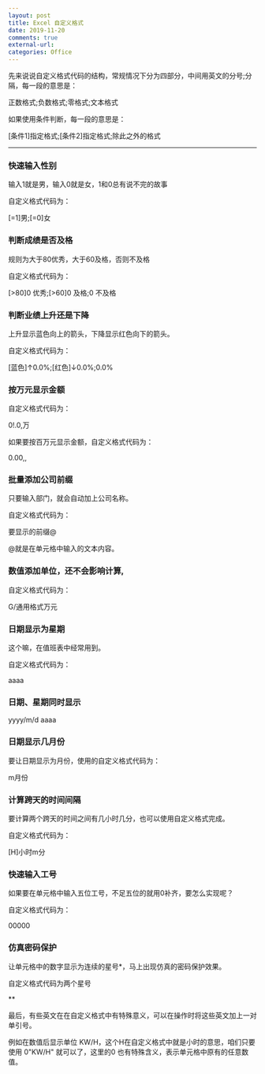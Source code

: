 ```yaml
---
layout: post
title: Excel 自定义格式
date: 2019-11-20
comments: true
external-url:
categories: Office 
---
```



先来说说自定义格式代码的结构，常规情况下分为四部分，中间用英文的分号;分隔，每一段的意思是：

正数格式;负数格式;零格式;文本格式

如果使用条件判断，每一段的意思是：

[条件1]指定格式;[条件2]指定格式;除此之外的格式

---

### 快速输入性别

输入1就是男，输入0就是女，1和0总有说不完的故事

自定义格式代码为：

[=1]男;[=0]女



### 判断成绩是否及格

规则为大于80优秀，大于60及格，否则不及格

自定义格式代码为：

[>80]0 优秀;[>60]0 及格;0 不及格



### 判断业绩上升还是下降

上升显示蓝色向上的箭头，下降显示红色向下的箭头。

自定义格式代码为：

[蓝色]↑0.0%;[红色]↓0.0%;0.0%



### 按万元显示金额

自定义格式代码为：

0!.0,万

如果要按百万元显示金额，自定义格式代码为：

0.00,,



### 批量添加公司前缀

只要输入部门，就会自动加上公司名称。

自定义格式代码为：

要显示的前缀@

@就是在单元格中输入的文本内容。



### 数值添加单位，还不会影响计算,

自定义格式代码为：

G/通用格式万元



### 日期显示为星期

这个嘛，在值班表中经常用到。

自定义格式代码为：

aaaa



### 日期、星期同时显示

yyyy/m/d  aaaa



### 日期显示几月份

要让日期显示为月份，使用的自定义格式代码为：

m月份



### 计算跨天的时间间隔

要计算两个跨天的时间之间有几小时几分，也可以使用自定义格式完成。

自定义格式代码为：

[H]小时m分



### 快速输入工号

如果要在单元格中输入五位工号，不足五位的就用0补齐，要怎么实现呢？

自定义格式代码为：

00000



### 仿真密码保护

让单元格中的数字显示为连续的星号*，马上出现仿真的密码保护效果。

自定义格式代码为两个星号

**



最后，有些英文在在自定义格式中有特殊意义，可以在操作时将这些英文加上一对单引号。

例如在数值后显示单位 KW/H，这个H在自定义格式中就是小时的意思，咱们只要使用 0"KW/H" 就可以了，这里的0 也有特殊含义，表示单元格中原有的任意数值。